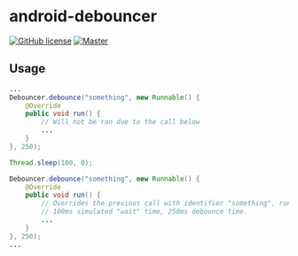 # android-debouncer

[![GitHub license](https://img.shields.io/badge/license-MIT-blue.svg)](https://raw.githubusercontent.com/xolan/android-debouncer/master/LICENSE)
[![Master](https://travis-ci.org/xolan/android-debouncer.svg?branch=master)](https://travis-ci.org/xolan/android-debouncer.svg?branch=master)
## Usage

```java
...
Debouncer.debounce("something", new Runnable() {
    @Override
    public void run() {
        // Will not be ran due to the call below
        ...
    }
}, 250);

Thread.sleep(100, 0);

Debouncer.debounce("something", new Runnable() {
    @Override
    public void run() {
        // Overrides the previous call with identifier "something", running after approx. 350ms.
        // 100ms simulated "wait" time, 250ms debounce time.
        ...
    }
}, 250);
...
```
